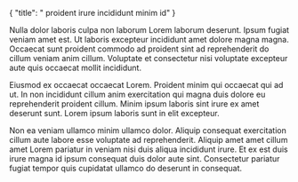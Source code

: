 {
  "title": " proident irure incididunt minim id"
}

Nulla dolor laboris culpa non laborum Lorem laborum deserunt. Ipsum fugiat veniam amet est. Ut laboris excepteur incididunt amet dolore magna magna. Occaecat sunt proident commodo ad proident sint ad reprehenderit do cillum veniam anim cillum. Voluptate et consectetur nisi voluptate excepteur aute quis occaecat mollit incididunt.

Eiusmod ex occaecat occaecat Lorem. Proident minim qui occaecat qui ad ut. In non incididunt cillum anim exercitation qui magna duis dolore eu reprehenderit proident cillum. Minim ipsum laboris sint irure ex amet deserunt sunt. Lorem ipsum laboris sunt in elit excepteur.

Non ea veniam ullamco minim ullamco dolor. Aliquip consequat exercitation cillum aute labore esse voluptate ad reprehenderit. Aliquip amet amet cillum amet Lorem pariatur in veniam nisi duis aliqua incididunt irure. Et ex est duis irure magna id ipsum consequat duis dolor aute sint. Consectetur pariatur fugiat tempor quis cupidatat ullamco do deserunt in consequat.